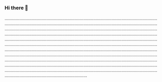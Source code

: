 ### Hi there 👋

.......................................................................................................................................................................................................................................................................................................................................................................................................................................................................................................................................................................................................................................................................................................................................................................................................................................................................................................................................................................................................................................................................................................................................................................................................................................................................................................................................................................................................................................................................................